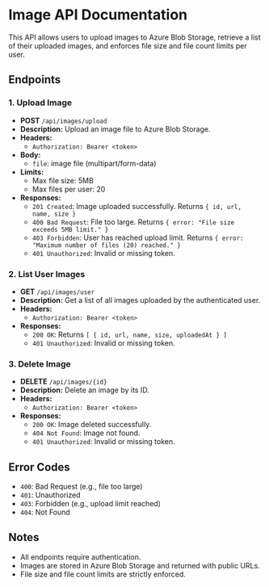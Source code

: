 # Image API Documentation

This API allows users to upload images to Azure Blob Storage, retrieve a list of their uploaded images, and enforces file size and file count limits per user.

## Endpoints

### 1. Upload Image
- **POST** `/api/images/upload`
- **Description:** Upload an image file to Azure Blob Storage.
- **Headers:**
  - `Authorization: Bearer <token>`
- **Body:**
  - `file`: image file (multipart/form-data)
- **Limits:**
  - Max file size: 5MB
  - Max files per user: 20
- **Responses:**
  - `201 Created`: Image uploaded successfully. Returns `{ id, url, name, size }`
  - `400 Bad Request`: File too large. Returns `{ error: "File size exceeds 5MB limit." }`
  - `403 Forbidden`: User has reached upload limit. Returns `{ error: "Maximum number of files (20) reached." }`
  - `401 Unauthorized`: Invalid or missing token.

### 2. List User Images
- **GET** `/api/images/user`
- **Description:** Get a list of all images uploaded by the authenticated user.
- **Headers:**
  - `Authorization: Bearer <token>`
- **Responses:**
  - `200 OK`: Returns `[ { id, url, name, size, uploadedAt } ]`
  - `401 Unauthorized`: Invalid or missing token.

### 3. Delete Image
- **DELETE** `/api/images/{id}`
- **Description:** Delete an image by its ID.
- **Headers:**
  - `Authorization: Bearer <token>`
- **Responses:**
  - `200 OK`: Image deleted successfully.
  - `404 Not Found`: Image not found.
  - `401 Unauthorized`: Invalid or missing token.

## Error Codes
- `400`: Bad Request (e.g., file too large)
- `401`: Unauthorized
- `403`: Forbidden (e.g., upload limit reached)
- `404`: Not Found

## Notes
- All endpoints require authentication.
- Images are stored in Azure Blob Storage and returned with public URLs.
- File size and file count limits are strictly enforced.
